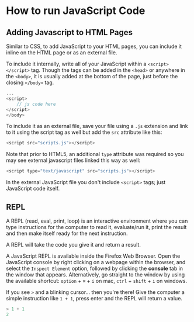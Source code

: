 # How to run JavaScript Code


## Adding Javascript to HTML Pages
Similar to CSS, to add JavaScript to your HTML pages, you can include it inline on the HTML page or as an external file.

To include it internally, write all of your JavaScript within a `<script></script>` tag. Though the tags can be added in the `<head>` or anywhere in the `<body>`, it is usually added at the bottom of the page, just before the closing `</body>` tag.
```js
...
<script>
	// js code here
</script> 
</body>
```
To include it as an external file, save your file using a `.js` extension and link to it using the script tag as well but add the `src` attribute like this:
```js
<script src="scripts.js"></script> 
```
Note that prior to HTML5, an additional `type` attribute was required so you may see external javascript files linked this way as well:
```js
<script type="text/javascript" src="scripts.js"></script> 
```
In the external JavaScript file you don't include `<script>` tags; just JavaScript code itself.


## REPL
A REPL (read, eval, print, loop) is an interactive environment where you can type instructions for the computer to read it, evaluate/run it, print the result and then make itself ready for the next instruction. 

A REPL will take the code you give it and return a result. 

A JavaScript REPL is available inside the Firefox Web Browser. Open the JavaScript console by right clicking on a webpage within the browser, and select the `Inspect Element` option, followed by clicking the **console** tab in the window that appears. Alternatively, go straight to the window by using the available shortcut: `option` + `⌘` + `i` on mac, `ctrl` + `shift` + `i` on windows.

If you see `>` and a blinking cursor… then you're there! Give the computer a simple instruction like `1 + 1`, press enter and the REPL will return a value. 

```js
> 1 + 1
2
```

